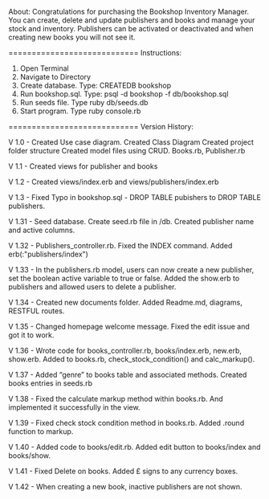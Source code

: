 About:
Congratulations for purchasing the Bookshop Inventory Manager.
You can create, delete and update publishers and books and manage your stock and inventory.
Publishers can be activated or deactivated and when creating new books you will not see it.

============================
Instructions:

1) Open Terminal
2) Navigate to Directory
3) Create database. Type: CREATEDB bookshop
3) Run bookshop.sql. Type: psql -d bookshop -f db/bookshop.sql
4) Run seeds file. Type ruby db/seeds.db
5) Start program. Type ruby console.rb

============================
Version History:

V 1.0 - Created Use case diagram.
	Created Class Diagram
	Created project folder structure
	Created model files using CRUD. Books.rb, Publisher.rb

V 1.1 - Created views for publisher and books

V 1.2 - Created views/index.erb and views/publishers/index.erb

V 1.3 - Fixed Typo in bookshop.sql - DROP TABLE pubishers to DROP TABLE publishers.

V 1.31 - Seed database. Create seed.rb file in /db.
	 	Created publisher name and active columns.

V 1.32 - Publishers_controller.rb. Fixed the INDEX command. Added   erb(:"publishers/index")

V 1.33 -  In the publishers.rb model, users can now create a new publisher, set the boolean active variable to true or false.
		Added the show.erb to publishers and allowed users to delete a publisher.

V 1.34 - Created new documents folder.
		Added Readme.md, diagrams, RESTFUL routes.

V 1.35 - Changed homepage welcome message. Fixed the edit issue and got it to work.

V 1.36 - Wrote code for books_controller.rb, books/index.erb, new.erb, show.erb. Added to books.rb, check_stock_condition() and calc_markup().

V 1.37 - Added “genre” to books table and associated methods. Created books entries in seeds.rb

V 1.38 - Fixed the calculate markup method within books.rb. And implemented it successfully in the view.

V 1.39 - Fixed check stock condition method in books.rb. Added .round function to markup.

V 1.40 - Added code to books/edit.rb. Added edit button to books/index and books/show.

V 1.41 - Fixed Delete on books. Added £ signs to any currency boxes.

V 1.42 - When creating a new book, inactive publishers are not shown.
